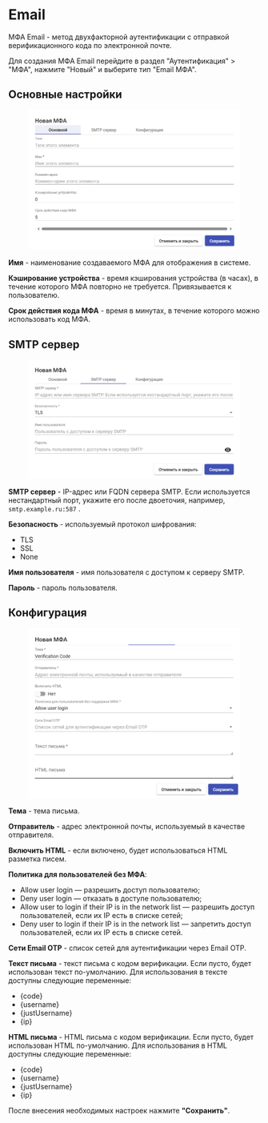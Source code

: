 # Email

МФА Email - метод двухфакторной аутентификации с отправкой верификационного кода по электронной почте.

Для создания МФА Email перейдите в раздел "Аутентификация" > "МФА", нажмите "Новый" и выберите тип "Email МФА".

## Основные настройки <a href="#main" id="main"></a>

<figure><img src="../../../.gitbook/assets/MFA2.png" alt=""><figcaption></figcaption></figure>

**Имя** - наименование создаваемого МФА для отображения в системе.

**Кэширование устройства** - время кэширования устройства (в часах), в течение которого МФА повторно не требуется. Привязывается к пользователю.

**Срок действия кода МФА** - время в минутах, в течение которого можно использовать код МФА.

## SMTP сервер <a href="#smtp" id="smtp"></a>

<figure><img src="../../../.gitbook/assets/MFA3.png" alt=""><figcaption></figcaption></figure>

**SMTP сервер** - IP-адрес или FQDN сервера SMTP. Если используется нестандартный порт, укажите его после двоеточия, например, `smtp.example.ru:587` .

**Безопасность** - используемый протокол шифрования:

* TLS
* SSL
* None

**Имя пользователя** - имя пользователя с доступом к серверу SMTP.

**Пароль** - пароль пользователя.

## Конфигурация <a href="#config" id="config"></a>

<figure><img src="../../../.gitbook/assets/MFA4.png" alt=""><figcaption></figcaption></figure>

**Тема** - тема письма.

**Отправитель** - адрес электронной почты, используемый в качестве отправителя.

**Включить HTML** - если включено, будет использоваться HTML разметка писем.

**Политика для пользователей без МФА**:

* Allow user login — разрешить доступ пользователю;
* Deny user login — отказать в доступе пользователю;
* Allow user to login if their IP is in the network list — разрешить доступ пользователей, если их IP есть в списке сетей;
* Deny user to login if their IP is in the network list — запретить доступ пользователей, если их IP есть в списке сетей.

**Сети Email OTP** - список сетей для аутентификации через Email OTP.

**Текст письма** - текст письма с кодом верификации. Если пусто, будет использован текст по-умолчанию. Для использования в тексте доступны следующие переменные:

* {code}
* {username}
* {justUsername}
* {ip}

**HTML письма** - HTML письма с кодом верификации. Если пусто, будет использован HTML по-умолчанию. Для использования в HTML доступны следующие переменные:

* {code}
* {username}
* {justUsername}
* {ip}

После внесения необходимых настроек нажмите **"Сохранить"**.
